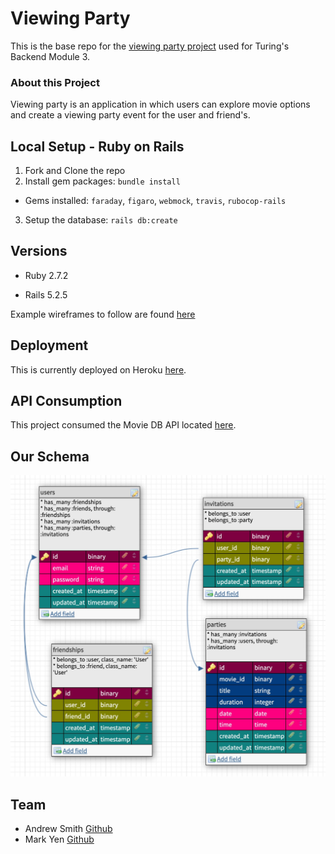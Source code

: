# Viewing Party

This is the base repo for the [viewing party project](https://backend.turing.io/module3/projects/viewing_party) used for Turing's Backend Module 3.

### About this Project

Viewing party is an application in which users can explore movie options and create a viewing party event for the user and friend's.

## Local Setup - Ruby on Rails

1. Fork and Clone the repo
2. Install gem packages: `bundle install`
  * Gems installed: `faraday`, `figaro`, `webmock`, `travis`, `rubocop-rails`
3. Setup the database: `rails db:create`

## Versions

- Ruby 2.7.2

- Rails 5.2.5

Example wireframes to follow are found [here](https://backend.turing.io/module3/projects/viewing_party/wireframes)

## Deployment

This is currently deployed on Heroku [here](https://nameless-cliffs-15605.herokuapp.com/).

## API Consumption

This project consumed the Movie DB API located [here](https://developers.themoviedb.org/3/getting-started/introduction).

## Our Schema

![Viewing Party Schema](/app/assets/images/schema.jpg "Viewing Party Schema")

## Team

* Andrew Smith [Github](https://github.com/IcelandicGambit)
* Mark Yen [Github](https://github.com/markcyen)
